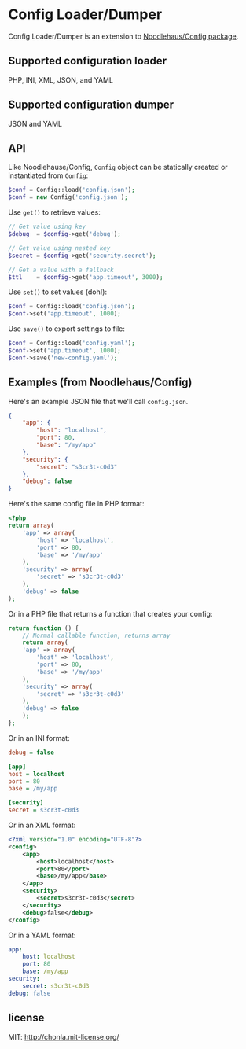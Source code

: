 # Config Loader/Dumper

Config Loader/Dumper is an extension to [Noodlehaus/Config package](https://packagist.org/packages/noodlehaus/config).

## Supported configuration loader

PHP, INI, XML, JSON, and YAML

## Supported configuration dumper

JSON and YAML

## API

Like Noodlehause/Config, `Config` object can be statically created or instantiated from `Config`:

```php
$conf = Config::load('config.json');
$conf = new Config('config.json');
```

Use `get()` to retrieve values:
```php
// Get value using key
$debug  = $config->get('debug');

// Get value using nested key
$secret = $config->get('security.secret');

// Get a value with a fallback
$ttl    = $config->get('app.timeout', 3000);
```

Use `set()` to set values (doh!):
```php
$conf = Config::load('config.json');
$conf->set('app.timeout', 1000);
```

Use `save()` to export settings to file:
```php
$conf = Config::load('config.yaml');
$conf->set('app.timeout', 1000);
$conf->save('new-config.yaml');
```

## Examples (from Noodlehaus/Config)

Here's an example JSON file that we'll call `config.json`.

```json
{
    "app": {
        "host": "localhost",
        "port": 80,
        "base": "/my/app"
    },
    "security": {
        "secret": "s3cr3t-c0d3"
    },
    "debug": false
}
```

Here's the same config file in PHP format:

```php
<?php
return array(
    'app' => array(
        'host' => 'localhost',
        'port' => 80,
        'base' => '/my/app'
    ),
    'security' => array(
        'secret' => 's3cr3t-c0d3'
    ),
    'debug' => false
);
```

Or in a PHP file that returns a function that creates your config:

```php
return function () {
    // Normal callable function, returns array
    return array(
    'app' => array(
        'host' => 'localhost',
        'port' => 80,
        'base' => '/my/app'
    ),
    'security' => array(
        'secret' => 's3cr3t-c0d3'
    ),
    'debug' => false
    );
};
```

Or in an INI format:

```ini
debug = false

[app]
host = localhost
port = 80
base = /my/app

[security]
secret = s3cr3t-c0d3
```

Or in an XML format:

```xml
<?xml version="1.0" encoding="UTF-8"?>
<config>
    <app>
        <host>localhost</host>
        <port>80</port>
        <base>/my/app</base>
    </app>
    <security>
        <secret>s3cr3t-c0d3</secret>
    </security>
    <debug>false</debug>
</config>
```

Or in a YAML format:

```yaml
app:
    host: localhost
    port: 80
    base: /my/app
security:
    secret: s3cr3t-c0d3
debug: false
```

## license
MIT: <http://chonla.mit-license.org/>
